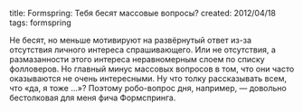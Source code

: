 title: Formspring: Тебя бесят массовые вопросы?
created: 2012/04/18
tags: formspring

Не бесят, но меньше мотивируют на развёрнутый ответ из-за отсутствия личного интереса спрашивающего. Или не отсутствия, а размазанности этого интереса неравномерным слоем по списку фолловеров. Но главный минус массовых вопросов в том, что они часто оказываются не очень интересными. Ну что толку рассказывать всем, что «да, я тоже ...»? Поэтому робо-вопрос дня, например, — довольно бестолковая для меня фича Формспринга.
